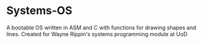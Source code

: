 # Systems-OS
A bootable OS written in ASM and C with functions for drawing shapes and lines. Created for Wayne Rippin's systems programming module at UoD
